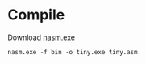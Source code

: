 # Compile
Download [nasm.exe](https://www.nasm.us/pub/nasm/releasebuilds/2.16.03/win32/)

```nasm.exe -f bin -o tiny.exe tiny.asm```

